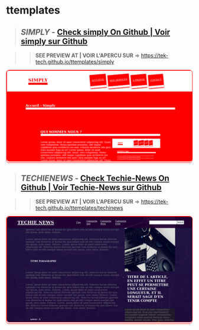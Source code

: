 # ttemplates


>## *SIMPLY* - <a href='https://github.com/Tek-Tech/ttemplates/tree/master/simply'>Check simply On Github | Voir simply sur Github</a>

>>**SEE PREVIEW AT | VOIR L'APERCU SUR** => <a href='https://tek-tech.github.io/ttemplates/simply'>https://tek-tech.github.io/ttemplates/simply</a>
<div style='border-radius:0.5em;border:1px solid red'>
   <img style='border-radius:0.5em;border:1px solid red' src='simply/simply.png'/>
</div>


>## *TECHIENEWS* - <a href='https://github.com/Tek-Tech/ttemplates/tree/master/techienews'>Check Techie-News On Github | Voir Techie-News sur Github</a>

>>**SEE PREVIEW AT | VOIR L'APERCU SUR** => <a href='https://tek-tech.github.io/ttemplates/techienews'>https://tek-tech.github.io/ttemplates/techinews</a>
<div style='border-radius:0.5em;border:1px solid red'>
   <img style='border-radius:0.5em;border:1px solid red' src='techienews/techie.png'/>
</div>

